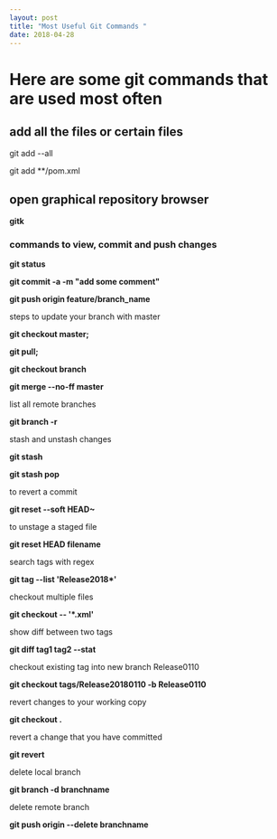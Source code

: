 ```yaml
---
layout: post
title: "Most Useful Git Commands "
date: 2018-04-28
---
```


# Here are some git commands that are used most often

## add all the files or certain files


git add --all
 
git add **/pom.xml


## open graphical repository browser

<b>
gitk
</b>

### commands to view, commit and push changes

<b>
git status 
 
git commit -a -m "add some comment"

git push origin feature/branch_name
</b>

steps to update  your branch with master

<b>
git checkout master;
 
git pull;

git checkout branch

git merge --no-ff master
</b>
 
list all remote branches

<b>
git branch -r
</b>

stash and unstash changes

<b>
git stash
 
git stash pop
</b>

to revert a commit

<b>
git reset --soft HEAD~
</b>

to unstage a staged file

<b>
git reset HEAD filename
</b>

search tags with regex

<b>
git tag --list 'Release2018*'
 </b>
 
checkout multiple files

<b>
git checkout -- '*.xml'
 </b>

show diff between two tags

<b>
git diff tag1 tag2 --stat
 </b>
 
checkout existing tag into new branch Release0110

<b>
git checkout tags/Release20180110 -b Release0110
 </b>
 
revert changes to your working copy

<b>
git checkout .
 </b>
 
revert a change that you have committed

<b>
git revert <commit 1> <commit 2>
 </b>
 
delete local branch

<b>
git branch -d branchname
 </b>
 
delete remote branch

<b>
git push origin --delete branchname
</b>
